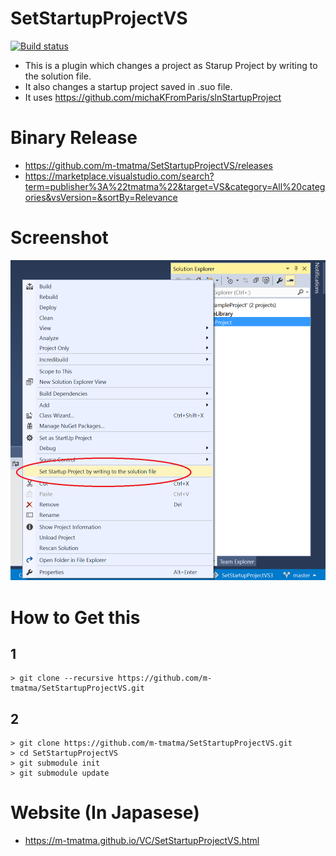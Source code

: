 # SetStartupProjectVS

[![Build status](https://ci.appveyor.com/api/projects/status/ubv1v66jmligw2dm/branch/master?svg=true)](https://ci.appveyor.com/project/MasaruTsuchiyama/setstartupprojectvs/branch/master)


- This is a plugin which changes a project as Starup Project by writing to the solution file.
- It also changes a startup project saved in .suo file.
- It uses https://github.com/michaKFromParis/slnStartupProject

# Binary Release

- https://github.com/m-tmatma/SetStartupProjectVS/releases
- https://marketplace.visualstudio.com/search?term=publisher%3A%22tmatma%22&target=VS&category=All%20categories&vsVersion=&sortBy=Relevance

# Screenshot

![Visual Studio Plugin which set as StartUp Project](/image/screenshot-en.png?raw=true "screenshot")

# How to Get this

## 1

	> git clone --recursive https://github.com/m-tmatma/SetStartupProjectVS.git

## 2

	> git clone https://github.com/m-tmatma/SetStartupProjectVS.git
	> cd SetStartupProjectVS
	> git submodule init
	> git submodule update

# Website (In Japasese)

- https://m-tmatma.github.io/VC/SetStartupProjectVS.html
